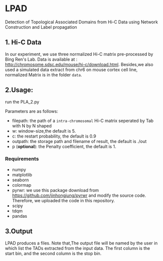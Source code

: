 # LPAD
Detection of Topological Associated Domains from Hi-C Data using Network Construction and Label propagation

## 1. Hi-C Data 

In our experiment, we use three normalized Hi-C matrix pre-processed by Bing Ren's Lab. Data is available at : http://chromosome.sdsc.edu/mouse/hi-c/download.html.
Besides,we also used a simulated data extract from chr6 on mouse cortex cell line, normalized Matrix is in the folder  `data`.

## 2.Usage:

run the PLA_2.py

Parameters are as follows:

 * filepath: the path of a `intra-chromosomal` Hi-C matrix seperated by Tab with N by N shaped
 * w: window-size,the default is 5.
 * c: the restart probability, the default is 0.9
 * outpath: the storage path and filename of result, the default is ./out
 * p (<b>optional</b>): the Penalty coefficient, the default is 1.

### Requirements
 * numpy
 * matplotlib
 * seaborn
 * colormap
 * pyrwr: we use this package download from https://github.com/jinhongjung/pyrwr and modify the source code. Therefore, we uploaded the code in this repository.
 * scipy
 * tdqm
 * pandas

 ## 3.Output

LPAD produces a files. Note that,The output file will be named by the user in which list the TADs extracted from the input data. The first column is the start bin, and the second column is the stop bin.
